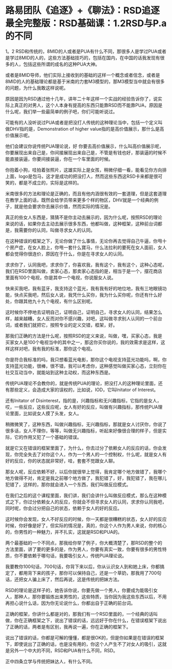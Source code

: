 # 路易团队《追逐》+《聊法》：RSD追逐最全完整版：RSD基础课：1.2RSD与P.a的不同

1。2 RSD和传统的，8MID的人或者是PUA有什么不同，那很多人是学过PUA或者是学过8MID的人的，这些方法基础技巧的，包括在国内，在中国的话我发现有很多的人，包括这些所谓的成名的这种PUA大神。

或者是8MID导师，他们实际上接收到的基础的这样一个概念或者信念，或者是8MID的人的基础理论都是基于米南的力套M3模型的，那M3模型当中就会有很多的问题，为什么我敢这样说呢。

原因是因为RSD通过他十几年，讲年二十年这样一个实战的经验告诉你了，说实际上真正的对男人，这个人本身有提高的东西只能靠RSD而不能靠PUA，原因是什么呢，我们举一些最简单的例子吧，你们可能听说过。

可能有的人没听说过PUA或者是把没打人传统的这种理论当中，包括一个定义叫做DHV指的是，Demonstration of higher value指的是高价值展示，那什么是高价值展示呢。

他们会建议你说传统PUA理论说，好 你要去高价值展示，什么叫高价值展示呢，你要展现出来自己是，你间接展现出来自己是，不管是有钱也好，那装逼的时候不能直接装逼，你要间接装逼，你在一个车里面的时候。

你抱着小狗，哇拍着张照片，这雄实际上是女孩，稍微仔细一看，能看见你方向排上面，logo是包马，这才是成功的把没打人，然而这些东西这RSD卡来都是很可笑的，都是不成立的，实际是这样的。

米南很多的方法和理论是正确的，而且有他内涵很有效的一套道理，但是这套道理在教学上面的话，既然会给学员带来更多个样的物区，DHV就是一个经典的例子，就是他会要求你去展示价值，然而实际的情况是。

真正的些女人东西是，猜猜不是你主动去展示的，因为什么呢，按照RSD的理论来说的话，如果你去主动去展示很多东西，他都叫做，这种框架，这种前台词都是，我需要你的认同，叫做寻求女人的认同。

在这种错误的框架之下，无论你做了什么事情，无论你再去觉得自己牛逼，你甩十个房产症，在女人脸上，你甩一套什么寶马，什么法拉利的要死在女人面前，女人都会觉得你很连价，原因在于什么，你是在寻求女人的认同。

求求你了，认同我吧，求求你了，你喜欢我，我有这个，我有这个，这种心态呢，我们在RSD里面叫做，卖家心态，那卖家心态指的是，相当于是一个，摆花商店里面有100个电视，你是其中一个电视，你说服女人说。

快来买我吧，我有蓝牙，我支持这个蓝光，我有我有好的地位地，我有三地眼镜功能，快点买我吧，然后女人说，我凭什么买你，我为什么买你呢，你还有什么好处，你跟其他九十九个电视，有什么区别呢。

这时候你不停地去证明自己，证明自己，证明自己，寻求女人的认同，结果怎么样，越来越糟，女人反而对你不感兴趣，对吧，这叫做寻求别人认同的一个前台词，或者我们就把它，按照专业的定义交错，框架，好。

那我们正确的方法是什么呢，按照RSD的定义来说，叫做，嘿，买家心态，我是买家女人是100个电视当中的其中之一，那这你买你说的，我的效需求是这样，这样这样对吧，我有我的标准，那你这个电视。

你是符合我标准的吗，我只想看蓝光电影，那你这个电视支持蓝光功能吗，啊，你支持蓝光功能，很棒，很不错，我可以考虑你，这种感觉叫做买家心态，立刻你在社交互动当中，就能站到这种主动权，而这种东西是。

传统PUA理论不会教你的，就是传统PUA的理论，把没打人的这种理论里面，还有那些定义，会造成大家的误权的，比如说，IOD，它叫Initator of Interest。

还有Initator of Disinterest，指的是，兴趣指标和无兴趣指标，它指的是女人，哎，一些反应，这些反应呢，女人有好的反应，叫做有兴趣指标，那传统PUA理论里面，比如说女人摸了头发，女人。

稍微微笑了，这种东西，叫做兴趣指标，无兴趣指标，那就是女人讨厌你，你说了很多话，女人不理你，等等，叫做无兴趣指标，听起来好像很合理的样子，但是实际，它的作用又犯了一个基础的错误。

就是它又在错误的框架里面了，为什么，你去过分了依赖女人的反应的话，你会发现，你完全失去了对你这个人，作为一个男人的一个控制权，什么呢，就是女人有好的反应，你的状态就非常好，哇，套套不觉跟女人聊。

那女人呢，反应依赖不好，以后你就很举上觉得，我肯定哪个地方做错了，我哪个地方做得不对，肯定是我之前哪个地方做了，我犯错了，好，我犯错了，我在哪儿犯错了，这样的，那你就会进入一个东西，我们叫做反应模式。

在我们之后的这个课程里面，我们讲，我们会讲什么叫做反应模式，那么在这种模式之下，你过分依赖女人的反应，你就会不但寻求女人的认同，求求你认同我吧，同时呢，你会过分把自己的状态，依赖于女人的好的反应。

这时候你会发现，女人不好反应的时候，你一天都是很糟糕的状态，女人好的反应时候，你好像是好了，但实际的情况是，真的，你这个人作为男人来说，你的核心的，你男性的一种魅力，并不扎实，这就是RSD和PUA的。

两个最基础的一个不同点，那我给你举了例子，你大概清楚了，那RSD的整个的方法里面，讲了要的更多的是，作为男人，你要有真实一致，你要有很多的男性特质，你不要依赖于哪句话，我要吸引女人，传统PUA理论说。

我要教你100句话，700句话，你背下来以后，你从认识女人到和她上床，你都搞定了，都用背下来的孩子，那你可以保持自己，还是一个草奶，那我用了700句话，还把女人骗上床了，然后再说，这是传统的把妹方法。

RSD的理论是这样子的，她告诉你说，你要先做一个男人，你要成为能吸引女人，那种人，那你要锻炼出来男性的，这些特质，当你因为我这些东西以后，不用再担心说什么话，因为你无论说什么，你都出自于正确的前台词。

正确的框架，你讲什么都是对的，那我们有一个RSD里面的，一个经典的话叫做，你在正确框架之下，说出了错误的话，远远好于你在什么，在错误框架下说出了正确的话，两者是有区别，我再说一遍，你在正确的框架下。

说出了错误的话，你都是可解的懂懂，都是很OK的，但是你如果是在错误的框架下，即使说出了正确的话，也是没有用的，你这个人产生不了对女人的吸引，这就是另外一个中大的不同，RSD和PUA有什么不同，RSD。

正中四条立学与传统把妹达人，有什么不同。
